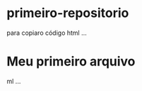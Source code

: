 # primeiro-repositorio

para copiaro código html
...
<html>
  <h1>Meu primeiro arquivo</h1>
  <ht>ml
    ...
